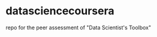 datasciencecoursera
===================

repo for the peer assessment of "Data Scientist's Toolbox"
